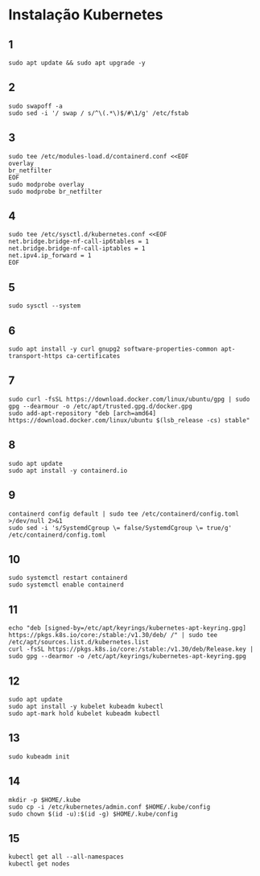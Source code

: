 # Instalação Kubernetes

## 1 

```shell
sudo apt update && sudo apt upgrade -y
```

## 2

```shell
sudo swapoff -a
sudo sed -i '/ swap / s/^\(.*\)$/#\1/g' /etc/fstab
```

## 3

```shell
sudo tee /etc/modules-load.d/containerd.conf <<EOF
overlay
br_netfilter
EOF
sudo modprobe overlay
sudo modprobe br_netfilter
```

## 4

```shell
sudo tee /etc/sysctl.d/kubernetes.conf <<EOF
net.bridge.bridge-nf-call-ip6tables = 1
net.bridge.bridge-nf-call-iptables = 1
net.ipv4.ip_forward = 1
EOF
```

## 5

```shell
sudo sysctl --system
```

## 6

```shell
sudo apt install -y curl gnupg2 software-properties-common apt-transport-https ca-certificates
```

## 7

```shell
sudo curl -fsSL https://download.docker.com/linux/ubuntu/gpg | sudo gpg --dearmour -o /etc/apt/trusted.gpg.d/docker.gpg
sudo add-apt-repository "deb [arch=amd64] https://download.docker.com/linux/ubuntu $(lsb_release -cs) stable"
```

## 8 

```shell
sudo apt update
sudo apt install -y containerd.io
```

## 9

```shell
containerd config default | sudo tee /etc/containerd/config.toml >/dev/null 2>&1
sudo sed -i 's/SystemdCgroup \= false/SystemdCgroup \= true/g' /etc/containerd/config.toml
```

## 10

```shell
sudo systemctl restart containerd
sudo systemctl enable containerd
```

## 11

```shell
echo "deb [signed-by=/etc/apt/keyrings/kubernetes-apt-keyring.gpg] https://pkgs.k8s.io/core:/stable:/v1.30/deb/ /" | sudo tee /etc/apt/sources.list.d/kubernetes.list
curl -fsSL https://pkgs.k8s.io/core:/stable:/v1.30/deb/Release.key | sudo gpg --dearmor -o /etc/apt/keyrings/kubernetes-apt-keyring.gpg
```

## 12

```shell
sudo apt update
sudo apt install -y kubelet kubeadm kubectl
sudo apt-mark hold kubelet kubeadm kubectl
```

## 13

```shell
sudo kubeadm init
```

## 14

```shell
mkdir -p $HOME/.kube
sudo cp -i /etc/kubernetes/admin.conf $HOME/.kube/config
sudo chown $(id -u):$(id -g) $HOME/.kube/config
```

## 15

```shell
kubectl get all --all-namespaces
kubectl get nodes
```